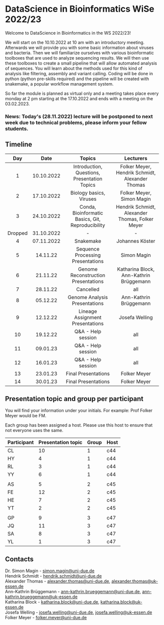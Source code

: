 # DataScience in Bioinformatics WiSe 2022/23

Welcome to DataScience in Bioinformatics in the WS 2022/23!

We will start on the 10.10.2022 at 10 am with an introductory meeting. Afterwards we will provide you with some basic information about viruses and bacteria. Then we will familiarize ourselves with various bioinformatic toolboxes that are used to analyze sequencing results. We will then use these toolboxes to create a small pipeline that will allow automated analysis of sequences. You will learn about the methods used for this kind of analysis like filtering, assembly and variant calling. Coding will be done in python (python pre-skills required) and the pipeline will be created with snakemake, a popular workflow management system.

So far the module is planned as virtual only and a meeting takes place every monday at 2 pm starting at the 17.10.2022 and ends with a meeting on the 03.02.2023.

### News: Today's (28.11.2022) lecture will be postponed to next week due to technical problems, please inform your fellow students.

## Timeline

| Day | Date | Topics | Lecturers |
| :---: | :----: | :---: | :---: |
| 1 | 10.10.2022 | Introduction, Questions, Presentation Topics | Folker Meyer, Hendrik Schmidt, Alexander Thomas |
| 2 | 17.10.2022 | Biology basics, Viruses | Folker Meyer, Simon Magin |
| 3 | 24.10.2022 | Conda, Bioinformatic Basics, Git, Reproducibility | Hendrik Schmidt, Alexander Thomas, Folker Meyer |
| Dropped | 31.10.2022 | - | - |
| 4 | 07.11.2022 | Snakemake | Johannes Köster |
| 5 | 14.11.22 | Sequence Processing Presentations | Simon Magin |
| 6 | 21.11.22 | Genome Reconstruction Presentations | Katharina Block, Ann-Kathrin Brüggemann |
| 7 | 28.11.22 | Cancelled | all |
| 8 | 05.12.22 | Genome Analysis Presentations |Ann-Kathrin Brüggemann |
| 9 | 12.12.22 | Lineage Assignment Presentations | Josefa Welling |
| 10 | 19.12.22 | Q&A - Help session | all |
| 11 | 09.01.23 | Q&A - Help session | all |
| 12 | 16.01.23 | Q&A - Help session | all |
| 13 | 23.01.23 | Final Presentations | Folker Meyer |
| 14 | 30.01.23 | Final Presentations | Folker Meyer |

## Presentation topic and group per participant

You will find your information under your initials. For example: Prof Folker Meyer would be FM.

Each group has been assigned a host. Please use this host to ensure that not everyone uses the same.

| Participant | Presentation topic | Group | Host |
| --- | --- | --- | --- |
| CL | 10 | 1 | c44 |
| HY | 4 | 1 | c44 |
| RL | 3 | 1 | c44 |
| YY | 6 | 1 | c44 |
|  |  |  |  |
| AS | 5 | 2 | c45 |
| FE | 12 | 2 | c45 |
| HE | 7 | 2 | c45 |
| YT | 2 | 2 | c45 |
|  |  |  |  |
| GP | 9 | 3 | c47 |
| JQ | 11 | 3 | c47 |
| SA | 8 | 3 | c47 |
| YL | 1 | 3 | c47 |

## Contacts
   
Dr. Simon Magin - simon.magin@uni-due.de          
Hendrik Schmidt - hendrik.schmidt@uni-due.de      
Alexander Thomas  - alexander.thomas@uni-due.de, alexander.thomas@uk-essen.de     
Ann-Kathrin Brüggemann - ann-kathrin.brueggemann@uni-due.de, ann-kathrin.brueggemann@uk-essen.de      
Katharina Block - katharina.block@uni-due.de, katharina.block@uk-essen.de        
Josefa Welling - josefa.welling@uni-due.de, josefa.welling@uk-essen.de      
Folker Meyer - folker.meyer@uni-due.de

